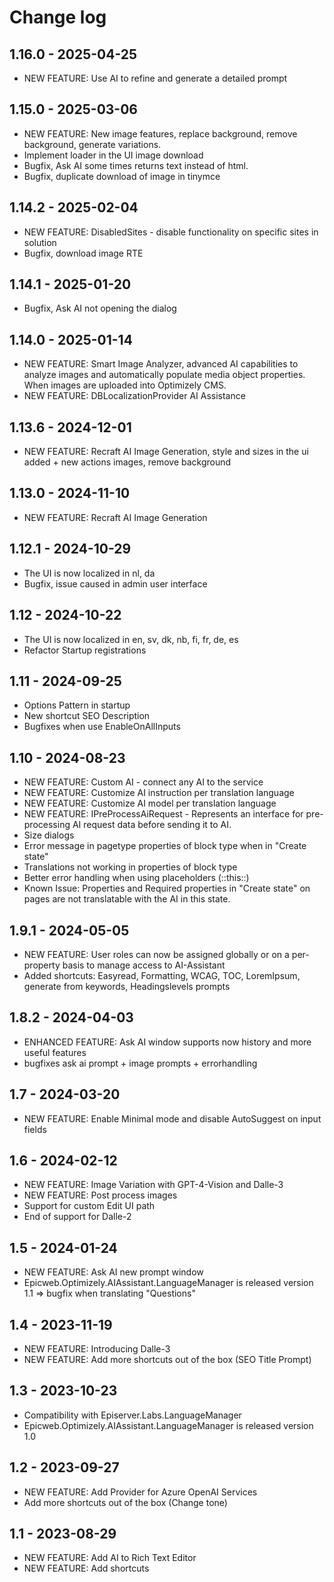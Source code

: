 # Change log

## 1.16.0 - 2025-04-25
- NEW FEATURE: Use AI to refine and generate a detailed prompt
  
## 1.15.0 - 2025-03-06
- NEW FEATURE: New image features, replace background, remove background, generate variations.
- Implement loader in the UI image download
- Bugfix, Ask AI some times returns text instead of html.
- Bugfix, duplicate download of image in tinymce

## 1.14.2 - 2025-02-04
- NEW FEATURE: DisabledSites - disable functionality on specific sites in solution
- Bugfix, download image RTE

## 1.14.1 - 2025-01-20
- Bugfix, Ask AI not opening the dialog

## 1.14.0 - 2025-01-14
- NEW FEATURE: Smart Image Analyzer, advanced AI capabilities to analyze images and automatically populate media object properties. When images are uploaded into Optimizely CMS.
- NEW FEATURE: DBLocalizationProvider AI Assistance

## 1.13.6 - 2024-12-01
- NEW FEATURE: Recraft AI Image Generation, style and sizes in the ui added + new actions images, remove background

## 1.13.0 - 2024-11-10
- NEW FEATURE: Recraft AI Image Generation

## 1.12.1 - 2024-10-29
- The UI is now localized in nl, da
- Bugfix, issue caused in admin user interface

## 1.12 - 2024-10-22
- The UI is now localized in en, sv, dk, nb, fi, fr, de, es
- Refactor Startup registrations

## 1.11 - 2024-09-25
- Options Pattern in startup
- New shortcut SEO Description
- Bugfixes when use EnableOnAllInputs

## 1.10 - 2024-08-23
- NEW FEATURE: Custom AI - connect any AI to the service
- NEW FEATURE: Customize AI instruction per translation language
- NEW FEATURE: Customize AI model per translation language
- NEW FEATURE: IPreProcessAiRequest - Represents an interface for pre-processing AI request data before sending it to AI.
- Size dialogs
- Error message in pagetype properties of block type when in "Create state"
- Translations not working in properties of block type 
- Better error handling when using placeholders (::this::)
- Known Issue: Properties and Required properties in "Create state" on pages are not translatable with the AI in this state. 


## 1.9.1 - 2024-05-05
- NEW FEATURE: User roles can now be assigned globally or on a per-property basis to manage access to AI-Assistant
- Added shortcuts: Easyread, Formatting, WCAG, TOC, LoremIpsum, generate from keywords, Headingslevels prompts

## 1.8.2 - 2024-04-03
- ENHANCED FEATURE: Ask AI window supports now history and more useful features
- bugfixes ask ai prompt + image prompts + errorhandling

## 1.7 - 2024-03-20
- NEW FEATURE: Enable Minimal mode and disable AutoSuggest on input fields

## 1.6 - 2024-02-12
- NEW FEATURE: Image Variation with GPT-4-Vision and Dalle-3
- NEW FEATURE: Post process images
- Support for custom Edit UI path
- End of support for Dalle-2

## 1.5 - 2024-01-24
- NEW FEATURE: Ask AI new prompt window
- Epicweb.Optimizely.AIAssistant.LanguageManager is released version 1.1 => bugfix when translating "Questions" 

## 1.4 - 2023-11-19
- NEW FEATURE: Introducing Dalle-3
- NEW FEATURE: Add more shortcuts out of the box (SEO Title Prompt)

## 1.3 - 2023-10-23
- Compatibility with Episerver.Labs.LanguageManager
- Epicweb.Optimizely.AIAssistant.LanguageManager is released version 1.0

## 1.2 - 2023-09-27
- NEW FEATURE: Add Provider for Azure OpenAI Services
- Add more shortcuts out of the box (Change tone)

## 1.1 - 2023-08-29
- NEW FEATURE: Add AI to Rich Text Editor
- NEW FEATURE: Add shortcuts
